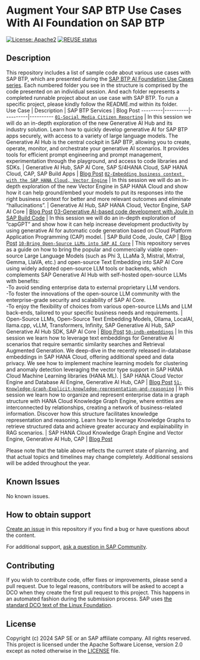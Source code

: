 # Augment Your SAP BTP Use Cases With AI Foundation on SAP BTP
[![License: Apache2](https://img.shields.io/badge/License-Apache2-green.svg)](https://opensource.org/licenses/Apache-2.0)
[![REUSE status](https://api.reuse.software/badge/github.com/SAP-samples/btp-generative-ai-hub-use-cases)](https://api.reuse.software/info/github.com/SAP-samples/btp-generative-ai-hub-use-cases)

## Description
This repository includes a list of sample code about various use cases with SAP BTP, which are presented during the [SAP BTP AI Foundation Use Cases series](https://partneredge.sap.com/en/library/education/products/btp/build/e_ep_use-cases_ai-foundation.html). Each numbered folder you see in the structure is comprised by the code presented on an individual session. And each folder represents a completed runnable project about an use case with SAP BTP. To run a specific project, please kindly follow the README.md within its folder. <br/>
Use Case | Description | SAP BTP Services | Blog Post
---------|----------|----------|----------
[`01-Social Media Citizen Reporting`](01-social-media-citizen-reporting-genai-hub) | In this session we will do an in-depth exploration of the new Generative AI Hub and its industry solution. Learn how to quickly develop generative AI for SAP BTP apps securely, with access to a variety of large language models. The Generative AI Hub is the central cockpit in SAP BTP, allowing you to create, operate, monitor, and orchestrate your generative AI scenarios. It provides tools for efficient prompt engineering and prompt management, experimentation through the playground, and access to code libraries and SDKs. | Generative AI Hub, SAP AI Core, SAP S/4HANA Cloud, SAP HANA Cloud, CAP, SAP Build Apps | [Blog Post](https://community.sap.com/t5/sap-business-technology-platform-blog-posts/augmenting-sap-btp-use-cases-with-ai-foundation-a-deep-dive-into-the/ba-p/13645665)
[`02-Embedding business context with the SAP HANA Cloud, Vector Engine`](02-embedding-business-context-vector-engine) | In this session we will do an in-depth exploration of the new Vector Engine in SAP HANA Cloud and show how it can help ground/embed your models to put its responses into the right business context for better and more relevant outcomes and eliminate “hallucinations”. | Generative AI Hub, SAP HANA Cloud, Vector Engine, SAP AI Core | [Blog Post](https://community.sap.com/t5/technology-blogs-by-sap/embedding-business-context-with-the-sap-hana-cloud-vector-engine/ba-p/13693738)
[03-Generative AI-based code development with Joule in SAP Build Code](03-develop-with-joule-in-sap-build-code) | In this session we will do an in-depth exploration of ”capGPT” and show how it can help increase development productivity by using generative AI for automatic code generation based on Cloud Platform Application Programming (CAP) model. | SAP Build Code, Joule, CAP | [Blog Post](https://community.sap.com/t5/technology-blogs-by-sap/develop-with-joule-in-sap-build-code/ba-p/13695326)
[`10-Bring Open-Source LLMs into SAP AI Core`](10-byom-oss-llm-ai-core) | This repository serves as a guide on how to bring the popular and commercially viable open-source Large Language Models (such as Phi 3, LLaMa 3, Mistral, Mixtral, Gemma, LlaVA, etc.) and open-source Text Embedding into SAP AI Core using widely adopted open-source LLM tools or backends, which complements SAP Generative AI Hub with self-hosted open-source LLMs with benefits:<br/>-To avoid sending enterprise data to external proprietary LLM vendors.<br/>-To foster the innovations of the open-source LLM community with the enterprise-grade security and scalability of SAP AI Core.<br/>-To enjoy the flexibility of choices from various open-source LLMs and LLM back-ends, tailored to your specific business needs and requirements. | Open-Source LLMs, Open-Source Text Embedding Models, Ollama, LocalAI, llama.cpp, vLLM, Transformers, Infinity, SAP Generative AI Hub, SAP Generative AI Hub SDK, SAP AI Core | [Blog Post](https://community.sap.com/t5/artificial-intelligence-and-machine-learning-blogs/bring-open-source-llms-into-sap-ai-core/ba-p/13655167)
[`50-indb-embeddings`](50-indb-embeddings) | In this session we learn how to leverage text embeddings for Generative AI scenarios that require semantic similarity searches and Retrieval Augmented Generation. We deep-dive in the recently released in-database embeddings in SAP HANA Cloud, offering additional speed and data privacy. We see how to implement machine learning models for clustering and anomaly detection leveraging the vector type support in SAP HANA Cloud Machine Learning libraries (HANA ML). | SAP HANA Cloud Vector Engine and Database AI Engine, Generative AI Hub, CAP | [Blog Post](https://community.sap.com/t5/technology-blog-posts-by-sap/explicit-knowledge-representation-and-reasoning-with-knowledge-graphs/ba-p/14124234)
[`51-Knowledge-Graph-Explicit-knowledge-representation-and-reasoning`](51-Knowledge-Graph-Explicit-knowledge-representation-and-reasoning) | In this session we learn how to organize and represent enterprise data in a graph structure with HANA Cloud Knowledge Graph Engine, where entities are interconnected by relationships, creating a network of business-related information. Discover how this structure facilitates knowledge representation and reasoning. Learn how to leverage Knowledge Graphs to retrieve structured data and achieve greater accuracy and explainability in RAG scenarios. | SAP HANA Cloud Knowledge Graph Engine and Vector Engine, Generative AI Hub, CAP | [Blog Post](https://community.sap.com/t5/technology-blog-posts-by-sap/grounding-ai-models-in-sap-btp-enhancing-accuracy-and-context/ba-p/14060012)


Please note that the table above reflects the current state of planning, and that actual topics and timelines may change completely. Additional sessions will be added throughout the year.

## Known Issues
No known issues.

## How to obtain support
[Create an issue](https://github.com/SAP-samples/<repository-name>/issues) in this repository if you find a bug or have questions about the content.
 
For additional support, [ask a question in SAP Community](https://answers.sap.com/questions/ask.html).

## Contributing
If you wish to contribute code, offer fixes or improvements, please send a pull request. Due to legal reasons, contributors will be asked to accept a DCO when they create the first pull request to this project. This happens in an automated fashion during the submission process. SAP uses [the standard DCO text of the Linux Foundation](https://developercertificate.org/).

## License
Copyright (c) 2024 SAP SE or an SAP affiliate company. All rights reserved. This project is licensed under the Apache Software License, version 2.0 except as noted otherwise in the [LICENSE](LICENSE) file.
